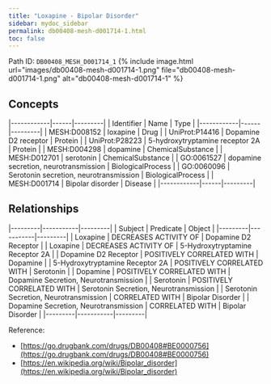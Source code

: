 ```yaml
---
title: "Loxapine - Bipolar Disorder"
sidebar: mydoc_sidebar
permalink: db00408-mesh-d001714-1.html
toc: false 
---
```



Path ID: `DB00408_MESH_D001714_1`
{% include image.html url="images/db00408-mesh-d001714-1.png" file="db00408-mesh-d001714-1.png" alt="db00408-mesh-d001714-1" %}

## Concepts

|------------|------|---------|
| Identifier | Name | Type    |
|------------|------|---------|
| MESH:D008152 | loxapine | Drug |
| UniProt:P14416 | Dopamine D2 receptor | Protein |
| UniProt:P28223 | 5-hydroxytryptamine receptor 2A | Protein |
| MESH:D004298 | dopamine | ChemicalSubstance |
| MESH:D012701 | serotonin | ChemicalSubstance |
| GO:0061527 | dopamine secretion, neurotransmission | BiologicalProcess |
| GO:0060096 | Serotonin secretion, neurotransmission | BiologicalProcess |
| MESH:D001714 | Bipolar disorder | Disease |
|------------|------|---------|

## Relationships

|---------|-----------|---------|
| Subject | Predicate | Object  |
|---------|-----------|---------|
| Loxapine | DECREASES ACTIVITY OF | Dopamine D2 Receptor |
| Loxapine | DECREASES ACTIVITY OF | 5-Hydroxytryptamine Receptor 2A |
| Dopamine D2 Receptor | POSITIVELY CORRELATED WITH | Dopamine |
| 5-Hydroxytryptamine Receptor 2A | POSITIVELY CORRELATED WITH | Serotonin |
| Dopamine | POSITIVELY CORRELATED WITH | Dopamine Secretion, Neurotransmission |
| Serotonin | POSITIVELY CORRELATED WITH | Serotonin Secretion, Neurotransmission |
| Serotonin Secretion, Neurotransmission | CORRELATED WITH | Bipolar Disorder |
| Dopamine Secretion, Neurotransmission | CORRELATED WITH | Bipolar Disorder |
|---------|-----------|---------|

Reference: 
  - [https://go.drugbank.com/drugs/DB00408#BE0000756](https://go.drugbank.com/drugs/DB00408#BE0000756)
  - [https://en.wikipedia.org/wiki/Bipolar_disorder](https://en.wikipedia.org/wiki/Bipolar_disorder)
